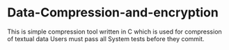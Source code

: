 # Data-Compression-and-encryption
This is simple compression tool written in C which is used for compression of textual data
Users must pass all System tests before they commit.
